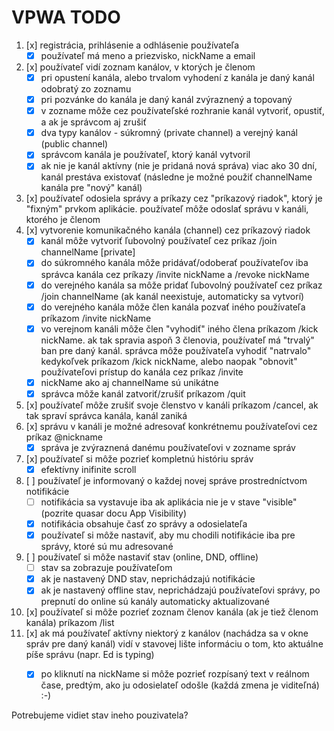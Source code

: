 # VPWA TODO
1. [x] registrácia, prihlásenie a odhlásenie používateľa
    - [x] používateľ má meno a priezvisko, nickName a email
2. [x] používateľ vidí zoznam kanálov, v ktorých je členom
    - [x] pri opustení kanála, alebo trvalom vyhodení z kanála je daný kanál odobratý zo zoznamu
    - [x] pri pozvánke do kanála je daný kanál zvýraznený a topovaný
    - [x] v zozname môže cez používateľské rozhranie kanál vytvoriť, opustiť, a ak je správcom aj zrušiť
    - [x] dva typy kanálov - súkromný (private channel) a verejný kanál (public channel)
    - [x] správcom kanála je používateľ, ktorý kanál vytvoril
    - [x] ak nie je kanál aktívny (nie je pridaná nová správa) viac ako 30 dní, kanál prestáva existovať (následne je možné použiť channelName kanála pre "nový" kanál)
3. [x] používateľ odosiela správy a príkazy cez "príkazový riadok", ktorý je "fixným" prvkom aplikácie. používateľ môže odoslať správu v kanáli, ktorého je členom
4. [x] vytvorenie komunikačného kanála (channel) cez príkazový riadok
    - [x] kanál môže vytvoriť ľubovolný používateľ cez príkaz /join channelName [private]
    - [x] do súkromného kanála môže pridávať/odoberať používateľov iba správca kanála cez príkazy /invite nickName a /revoke nickName
    - [x] do verejného kanála sa môže pridať ľubovolný používateľ cez príkaz /join channelName (ak kanál neexistuje, automaticky sa vytvorí)
    - [x] do verejného kanála môže člen kanála pozvať iného používateľa príkazom /invite nickName
    - [x] vo verejnom kanáli môže člen "vyhodiť" iného člena príkazom /kick nickName. ak tak spravia aspoň 3 členovia, používateľ má "trvalý" ban pre daný kanál. správca môže používateľa vyhodiť "natrvalo" kedykoľvek príkazom /kick nickName, alebo naopak "obnovit" používateľovi prístup do kanála cez príkaz /invite
    - [x] nickName ako aj channelName sú unikátne
    - [x] správca môže kanál zatvoriť/zrušiť príkazom /quit
5. [x] používateľ môže zrušiť svoje členstvo v kanáli príkazom /cancel, ak tak spraví správca kanála, kanál zaniká
6. [x] správu v kanáli je možné adresovať konkrétnemu používateľovi cez príkaz @nickname
    - [x] správa je zvýraznená danému používateľovi v zozname správ
7. [x] používateľ si môže pozrieť kompletnú históriu správ
    - [x] efektívny inifinite scroll
8. [ ] používateľ je informovaný o každej novej správe prostredníctvom notifikácie
    - [ ] notifikácia sa vystavuje iba ak aplikácia nie je v stave "visible" (pozrite quasar docu App Visibility)
    - [x] notifikácia obsahuje časť zo správy a odosielateľa
    - [x] používateľ si môže nastaviť, aby mu chodili notifikácie iba pre správy, ktoré sú mu adresované
9. [ ] používateľ si môže nastaviť stav (online, DND, offline)
    - [ ] stav sa zobrazuje používateľom
    - [x] ak je nastavený DND stav, neprichádzajú notifikácie
    - [x] ak je nastavený offline stav, neprichádzajú používateľovi správy, po prepnutí do online sú kanály automaticky aktualizované
10. [x] používateľ si môže pozrieť zoznam členov kanála (ak je tiež členom kanála) príkazom /list
11. [x] ak má používateľ aktívny niektorý z kanálov (nachádza sa v okne správ pre daný kanál) vidí v stavovej lište informáciu o tom, kto aktuálne píše správu (napr. Ed is typing)
     - [x] po kliknutí na nickName si môže pozrieť rozpísaný text v reálnom čase, predtým, ako ju odosielateľ odošle (každá zmena je viditeľná) :-)
   

   Potrebujeme vidiet stav ineho pouzivatela?